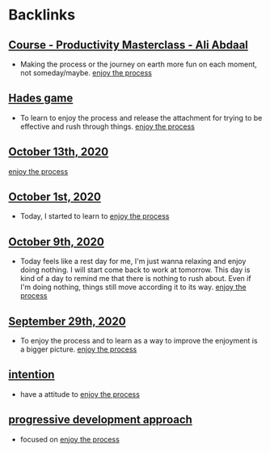 
# Backlinks
## [Course - Productivity Masterclass - Ali Abdaal](<Course - Productivity Masterclass - Ali Abdaal.md>)
- Making the process or the journey on earth more fun on each moment, not someday/maybe. [enjoy the process](<enjoy the process.md>)

## [Hades game](<Hades game.md>)
- To learn to enjoy the process and release the attachment for trying to be effective and rush through things. [enjoy the process](<enjoy the process.md>)

## [October 13th, 2020](<October 13th, 2020.md>)
[enjoy the process](<enjoy the process.md>)

## [October 1st, 2020](<October 1st, 2020.md>)
- Today, I started to learn to [enjoy the process](<enjoy the process.md>)

## [October 9th, 2020](<October 9th, 2020.md>)
- Today feels like a rest day for me, I'm just wanna relaxing and enjoy doing nothing. I will start come back to work at tomorrow. This day is kind of a day to remind me that there is nothing to rush about. Even if I'm doing nothing, things still move according it to its way. [enjoy the process](<enjoy the process.md>)

## [September 29th, 2020](<September 29th, 2020.md>)
- To enjoy the process and to learn as a way to improve the enjoyment is a bigger picture. [enjoy the process](<enjoy the process.md>)

## [intention](<intention.md>)
- have a attitude to [enjoy the process](<enjoy the process.md>)

## [progressive development approach](<progressive development approach.md>)
- focused on [enjoy the process](<enjoy the process.md>)

